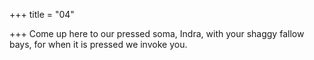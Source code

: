 +++
title = "04"

+++
Come up here to our pressed soma, Indra, with your shaggy fallow bays, for when it is pressed we invoke you.  